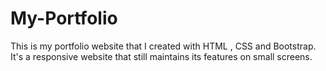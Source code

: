 # My-Portfolio

This is my portfolio website that I created with HTML , CSS and Bootstrap. 
It's a responsive website that still maintains its features on small screens.
